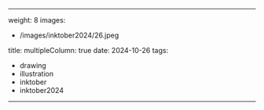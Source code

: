 
---
weight: 8
images:
- /images/inktober2024/26.jpeg

title:
multipleColumn: true
date: 2024-10-26
tags:
- drawing
- illustration
- inktober
- inktober2024
---

